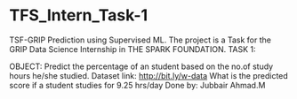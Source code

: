 # TFS_Intern_Task-1
TSF-GRIP Prediction using Supervised ML. The project is a Task for the GRIP Data Science Internship in THE SPARK FOUNDATION. TASK 1:

OBJECT: Predict the percentage of an student based on the no.of study hours he/she studied.
Dataset link: http://bit.ly/w-data
What is the predicted score if a student studies for 9.25 hrs/day
Done by: Jubbair Ahmad.M
